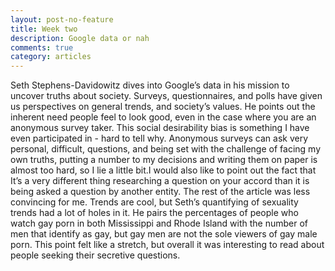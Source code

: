 ```yaml
---
layout: post-no-feature
title: Week two
description: Google data or nah
comments: true
category: articles
---
```

Seth Stephens-Davidowitz dives into Google’s data in his mission to uncover truths about society. Surveys, questionnaires, and polls have given us perspectives on general trends, and society’s values. He points out the inherent need people feel to look good, even in the case where you are an anonymous survey taker. This social desirability bias is something I have even participated in - hard to tell why. Anonymous surveys can ask very personal, difficult, questions, and being set with the challenge of facing my own truths, putting a number to my decisions and writing them on paper is almost too hard, so I lie a little bit.I would also like to point out the fact that It’s a very different thing researching a question on your accord than it is being asked a question by another entity. The rest of the article was less convincing for me. Trends are cool, but Seth’s quantifying of sexuality trends had a lot of holes in it. He pairs the percentages of people who watch gay porn in both Mississippi and Rhode Island with the number of men that identify as gay, but gay men are not the sole viewers of gay male porn. This point felt like a stretch, but overall it was interesting to read about people seeking their secretive questions. 

